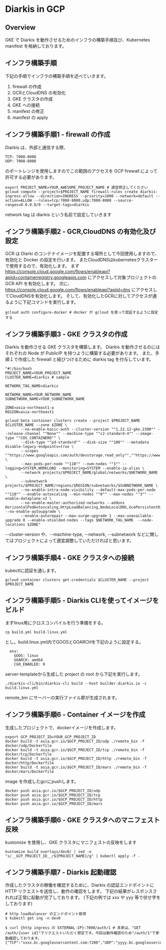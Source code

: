 # Diarkis in GCP
## Overview
GKE で Diarkis を動作させるためのインフラの構築手順及び、Kubernetes manifest を格納しております。

## インフラ構築手順
下記の手順でインフラの構築手順を述べていきます。

1. firewall の作成
2. GCRとCloudDNS の有効化
3. GKE クラスタの作成
4. GKE への接続
5. manifest の修正
6. manifest の apply

## インフラ構築手順1 - firewall の作成
Diarkis は、外部と通信する際、
```
TCP: 7000-8000
UDP: 7000-8000
```
のポートレンジを使用しますのでこの範囲のアクセスを GCP firewall によって許可する必要があります。
```
export PROJECT_NAME=YOUR_AWESOME_PROJECT_NAME # 適宜修正してください
gcloud compute --project=$PROJECT_NAME firewall-rules create diarkis-ingress-allow --direction=INGRESS --priority=1000 --network=default --action=ALLOW --rules=tcp:7000-8000,udp:7000-8000 --source-ranges=0.0.0.0/0 --target-tags=diarkis
```
network tag は diarkis という名前で設定していきます

## インフラ構築手順2 - GCR,CloudDNS の有効化及び設定
GCR は Diarki のコンテナイメージを配置する場所として今回使用しますので、有効化と Docker の設定を行います。
またCloudDNSはkubernetesクラスターで使用するので、有効化します。
まず https://console.cloud.google.com/flows/enableapi?apiid=containerregistry.googleapis.com にアクセスして対象プロジェクトの GCR API を有効化します。
次に、https://console.cloud.google.com/flows/enableapi?apiid=dns にアクセスしてCloudDNSを有効化します。
そして、有効化したGCRに対してアクセスが通るように下記コマンドを実行します。
```
gcloud auth configure-docker # docker が gcloud を使って認証するように設定する
```

## インフラ構築手順3 - GKE クラスタの作成
Diarkis を動作させる GKE クラスタを構築します。
Diarkis を動作させるのにはそれぞれの Node が PublicIP を持つように構築する必要があります。
また、手順１で作成した firewall と結びつけるために diarkis tag を付与しています。

```
"#!/bin/bash
PROJECT_NAME=YOUR_PROJECT_NAME
CLUSTER_NAME=diarkis # sample

NETWORK_TAG_NAME=diarkis

NETWORK_NAME=YOUR_NETWORK_NAME
SUBNETWORK_NAME=YOUR_SUBNETWORK_NAME

ZONE=asia-northeast1-a
REGION=asia-northeast1

gcloud beta container clusters create --project $PROJECT_NAME $CLUSTER_NAME --zone $ZONE \
       --no-enable-basic-auth --cluster-version ""1.22.12-gke.2300"" --release-channel ""None"" --machine-type ""c2-standard-4"" --image-type ""COS_CONTAINERD"" \
       --disk-type ""pd-standard"" --disk-size ""100"" --metadata disable-legacy-endpoints=true \
       --scopes ""https://www.googleapis.com/auth/devstorage.read_only"",""https://www.googleapis.com/auth/logging.write"",""https://www.googleapis.com/auth/monitoring"",""https://www.googleapis.com/auth/servicecontrol"",""https://www.googleapis.com/auth/service.management.readonly"",""https://www.googleapis.com/auth/trace.append"" \
       --max-pods-per-node ""110"" --num-nodes ""3"" --logging=SYSTEM,WORKLOAD --monitoring=SYSTEM --enable-ip-alias \
       --network projects/$PROJECT_NAME/global/networks/$NETWORK_NAME \
       --subnetwork projects/$PROJECT_NAME/regions/$REGION/subnetworks/$SUBNETWORK_NAME \
       --no-enable-intra-node-visibility --default-max-pods-per-node ""110"" --enable-autoscaling --min-nodes ""0"" --max-nodes ""3"" --enable-dataplane-v2 \
       --no-enable-master-authorized-networks --addons HorizontalPodAutoscaling,HttpLoadBalancing,NodeLocalDNS,GcePersistentDiskCsiDriver --no-enable-autoupgrade \
       --enable-autorepair --max-surge-upgrade 1 --max-unavailable-upgrade 0 --enable-shielded-nodes --tags $NETWORK_TAG_NAME  --node-locations $ZONE"
```

--cluster-version や、--machine-type, --network, --subnetwork などに関してはプロジェクトによって適宜調整していただければと思います。

## インフラ構築手順4 - GKE クラスタへの接続
kubectlに認証を通します。
```
gcloud container clusters get-credentials $CLUSTER_NAME --project $PROJECT_NAME
```

## インフラ構築手順5 - Diarkis CLIを使ってイメージをビルド
まずlinux用にクロスコンパイルを行う準備をする。
```
cp build.yml build.linux.yml
```

とし。build.linux.yml内でGOOSとGOARCHを下記のように設定する。
```
  env:
    GOOS: linux
    GOARCH: amd64
    CGO_ENABLED: 0
```

server-templateから生成した project の root から下記を実行します。
```
./diarkis-cli/bin/diarkis-cli build --host builder.diarkis.io -c build.linux.yml
```
remote_bin にサーバーの実行ファイル郡が生成されます。

## インフラ構築手順6 - Container イメージを作成
生成したプロジェクトで、dockerイメージを作成します。
```
export GCP_PROJECT_ID=YOUR_GCP_PROJECT_ID
docker build -t asia.gcr.io/$GCP_PROJECT_ID/udp ./remote_bin -f docker/udp/Dockerfile
docker build -t asia.gcr.io/$GCP_PROJECT_ID/tcp ./remote_bin -f docker/tcp/Dockerfile
docker build -t asia.gcr.io/$GCP_PROJECT_ID/http ./remote_bin -f docker/http/Dockerfile
docker build -t asia.gcr.io/$GCP_PROJECT_ID/mars ./remote_bin -f docker/mars/Dockerfile
```
image を作成したgcrにpushします。
```
docker push asia.gcr.io/$GCP_PROJECT_ID/udp
docker push asia.gcr.io/$GCP_PROJECT_ID/tcp
docker push asia.gcr.io/$GCP_PROJECT_ID/http
docker push asia.gcr.io/$GCP_PROJECT_ID/mars
```

## インフラ構築手順6 - GKE クラスタへのマニフェスト反映
kustomize を使用し、GKE クラスタにマニフェストの反映をします
```
kustomize build overlays/dev0/ | sed -e "s/__GCP_PROJECT_ID__/${PROJECT_NAME}/g" | kubectl apply -f -
```

## インフラ構築手順7 - Diarkis 起動確認
作成したクラスタの稼働を確認するために、Diarkis の認証エンドポイントに HTTP リクエストを送信し、動作の確認をします。
下記の結果がレスポンスされれば正常に起動が完了しております。
(下記の例では xxx や yyy 等で伏せ字をしております)
```
# http loadbalancer のエンドポイント取得
$ kubectl get ing -n dev0

$ curl {http ingress の EXTERNAL-IP}:7000/auth/1 # 本来は、"GET /auth/{user id}"でリクエストいただく想定です。今回は動作確認のため"/auth/1"で挙動確認しております。
{"TCP":"xxxx.bc.googleusercontent.com:7200","UDP":"yyyy.bc.googleusercontent.com:7100","sid":"xxxxx","encryptionKey":"xxxxx","encryptionIV":"xxxxx","encryptionMacKey":"xxxxx"}
```

